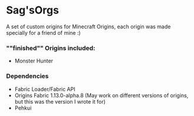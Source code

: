# Sag'sOrgs
A set of custom origins for Minecraft Origins, each origin was made specially for a friend of mine :)
### ""finished"" Origins included:
- Monster Hunter
### Dependencies
- Fabric Loader/Fabric API
- Origins Fabric 1.13.0-alpha.8
(May work on different versions of origins, but this was the version I wrote it for)
- Pehkui
